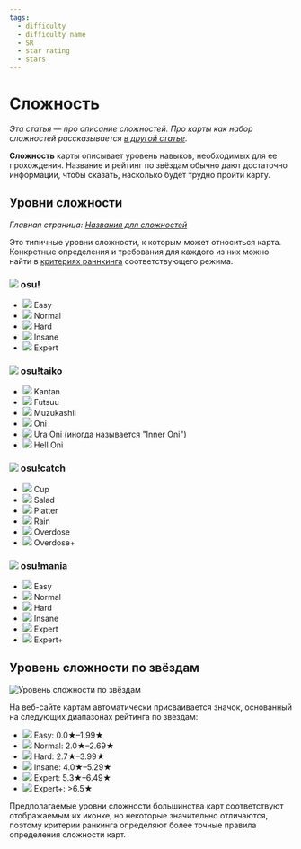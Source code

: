```yaml
---
tags:
  - difficulty
  - difficulty name
  - SR
  - star rating
  - stars
---
```


# Сложность

*Эта статья — про описание сложностей. Про карты как набор сложностей рассказывается [в другой статье](/wiki/Beatmap).*

**Сложность** карты описывает уровень навыков, необходимых для ее прохождения. Название и рейтинг по звёздам обычно дают достаточно информации, чтобы сказать, насколько будет трудно пройти карту.

## Уровни сложности

*Главная страница: [Названия для сложностей](/wiki/Ranking_Criteria/Difficulty_Naming)*

Это типичные уровни сложности, к которым может относиться карта. Конкретные определения и требования для каждого из них можно найти в [критериях раннкинга](/wiki/Ranking_Criteria) соответствующего режима.

### ![](/wiki/shared/mode/osu.png) osu!

- ![](/wiki/shared/diff/easy-s.png) Easy
- ![](/wiki/shared/diff/normal-s.png) Normal
- ![](/wiki/shared/diff/hard-s.png) Hard
- ![](/wiki/shared/diff/insane-s.png) Insane
- ![](/wiki/shared/diff/expert-s.png) Expert

### ![](/wiki/shared/mode/taiko.png) osu!taiko

- ![](/wiki/shared/diff/easy-t.png) Kantan
- ![](/wiki/shared/diff/normal-t.png) Futsuu
- ![](/wiki/shared/diff/hard-t.png) Muzukashii
- ![](/wiki/shared/diff/insane-t.png) Oni
- ![](/wiki/shared/diff/expert-t.png) Ura Oni (иногда называется "Inner Oni")
- ![](/wiki/shared/diff/expertplus-t.png) Hell Oni

### ![](/wiki/shared/mode/catch.png) osu!catch

- ![](/wiki/shared/diff/easy-c.png) Cup
- ![](/wiki/shared/diff/normal-c.png) Salad
- ![](/wiki/shared/diff/hard-c.png) Platter
- ![](/wiki/shared/diff/insane-c.png) Rain
- ![](/wiki/shared/diff/expert-c.png) Overdose
- ![](/wiki/shared/diff/expertplus-c.png) Overdose+

### ![](/wiki/shared/mode/mania.png) osu!mania

- ![](/wiki/shared/diff/easy-m.png) Easy
- ![](/wiki/shared/diff/normal-m.png) Normal
- ![](/wiki/shared/diff/hard-m.png) Hard
- ![](/wiki/shared/diff/insane-m.png) Insane
- ![](/wiki/shared/diff/expert-m.png) Expert
- ![](/wiki/shared/diff/expertplus-m.png) Expert+

## Уровень сложности по звёздам

![Уровень сложности по звёздам](img/SR-range.png)

На веб-сайте картам автоматически присваивается значок, основанный на следующих диапазонах рейтинга по звездам:

- ![](/wiki/shared/diff/easy-s.png) Easy: 0.0★–1.99★
- ![](/wiki/shared/diff/normal-s.png) Normal: 2.0★–2.69★
- ![](/wiki/shared/diff/hard-s.png) Hard: 2.7★–3.99★
- ![](/wiki/shared/diff/insane-s.png) Insane: 4.0★–5.29★
- ![](/wiki/shared/diff/expert-s.png) Expert: 5.3★–6.49★
- ![](/wiki/shared/diff/expertplus-s.png) Expert+: >6.5★

Предполагаемые уровни сложности большинства карт соответствуют отображаемым их иконке, но некоторые значительно отличаются, поэтому критерии ранкинга определяют более точные правила определения сложности карт.
